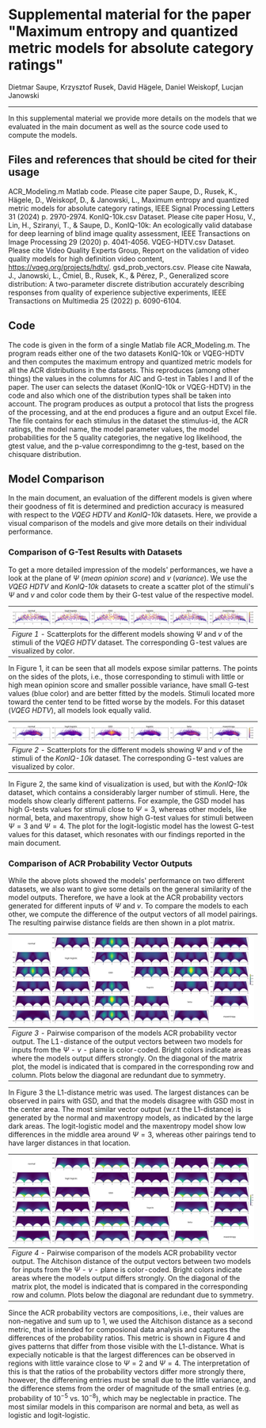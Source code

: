 # Supplemental material for the paper "Maximum entropy and quantized metric models for absolute category ratings"
Dietmar Saupe, Krzysztof Rusek, David Hägele, Daniel Weiskopf, Lucjan Janowski

---

In this supplemental material we provide more details on the models that we evaluated in the main document as well as the source code used to compute the models.

## Files and references that should be cited for their usage
ACR_Modeling.m Matlab code. Please cite paper Saupe, D., Rusek, K., Hägele, D., Weiskopf, D., & Janowski, L., Maximum entropy and quantized metric models for absolute category ratings, IEEE Signal Processing Letters 31 (2024) p. 2970-2974.
KonIQ-10k.csv Dataset. Please cite paper Hosu, V., Lin, H., Sziranyi, T., & Saupe, D., KonIQ-10k: An ecologically valid database for deep learning of blind image quality assessment, IEEE Transactions on Image Processing 29 (2020) p. 4041-4056.
VQEG-HDTV.csv Dataset. Please cite Video Quality Experts Group, Report on the validation of video quality models for high definition video content, https://vqeg.org/projects/hdtv/.
gsd_prob_vectors.csv. Please cite Nawała, J., Janowski, L., Ćmiel, B., Rusek, K., & Pérez, P., Generalized score distribution: A two-parameter discrete distribution accurately describing responses from quality of experience subjective experiments, IEEE Transactions on Multimedia 25 (2022) p. 6090-6104.

## Code
The code is given in the form of a single Matlab file ACR_Modeling.m. The program reads either one of the two datasets KonIQ-10k or VQEG-HDTV and then computes the maximum entropy and quantized metric models for all the ACR distributions in the datasets. This reproduces (among other things) the values in the columns for AIC and G-test in Tables I and II of the paper. The user can selects the dataset (KonIQ-10k or VQEG-HDTV) in the code and also which one of the distribution types shall be taken into account. The program produces as output a protocol that lists the progress of the processing, and at the end produces a figure and an output Excel file. The file contains for each stimulus in the dataset the stimulus-id, the ACR ratings, the model name, the model parameter values, the model probabilities for the 5 quality categories, the negative log likelihood, the gtest value, and the p-value correspondimng to the g-test, based on the chisquare distribution.

## Model Comparison
In the main document, an evaluation of the different models is given where their goodness of fit is determined and prediction accuracy is measured with respect to the *VQEG HDTV* and *KonIQ-10k* datasets.
Here, we provide a visual comparison of the models and give more details on their individual performance.

### Comparison of G-Test Results with Datasets
To get a more detailed impression of the models' performances, we have a look at the plane of $\Psi$ (*mean opinion score*) and $v$  (*variance*).
We use the *VQEG HDTV* and *KonIQ-10k* datasets to create a scatter plot of the stimuli's $\Psi$ and $v$ and color code them by their G-test value of the respective model.

| ![G-test results on VQEG dataset](figures/row_gtest-vqeg.svg) |
| --- |
| *Figure 1* - Scatterplots for the different models showing $\Psi$ and $v$ of the stimuli of the *VQEG HDTV* dataset. The corresponding G-test values are visualized by color. |

In Figure 1, it can be seen that all models expose similar patterns. 
The points on the sides of the plots, i.e., those corresponding to stimuli with little or high mean opinion score and smaller possible variance, have small G-test values (blue color) and are better fitted by the models.
Stimuli located more toward the center tend to be fitted worse by the models.
For this dataset (*VQEG HDTV*), all models look equally valid.

| ![G-test results on KONIQ dataset](figures/row_gtest-koniq.svg) |
| --- |
| *Figure 2* - Scatterplots for the different models showing $\Psi$ and $v$ of the stimuli of the *KonIQ-10k* dataset. The corresponding G-test values are visualized by color. |

In Figure 2, the same kind of visualization is used, but with the *KonIQ-10k* dataset, which contains a considerably larger number of stimuli.
Here, the models show clearly different patterns.
For example, the GSD model has high G-tests values for stimuli close to $\Psi=3$, whereas other models, like normal, beta, and maxentropy, show high G-test values for stimuli between $\Psi=3$ and $\Psi=4$.
The plot for the logit-logistic model has the lowest G-test values for this dataset, which resonates with our findings reported in the main document. 


### Comparison of ACR Probability Vector Outputs
While the above plots showed the models' performance on two different datasets, we also want to give some details on the general similarity of the model outputs.
Therefore, we have a look at the ACR probability vectors generated for different inputs of $\Psi$ and $v$.
To compare the models to each other, we compute the difference of the output vectors of all model pairings.
The resulting pairwise distance fields are then shown in a plot matrix. 

| ![L1-distances of ACR outputs](figures/matrix_l1dist.svg) |
| --- |
| *Figure 3* - Pairwise comparison of the models ACR probability vector output. The L1-distance of the output vectors between two models for inputs from the $\Psi$ - $v$ - plane is color-coded. Bright colors indicate areas where the models output differs strongly. On the diagonal of the matrix plot, the model is indicated that is compared in the corresponding row and column. Plots below the diagonal are redundant due to symmetry. | 

In Figure 3 the L1-distance metric was used.
The largest distances can be observed in pairs with GSD, and that the models disagree with GSD most in the center area.
The most similar vector output (w.r.t the L1-distance) is generated by the normal and maxentropy models, as indicated by the large dark areas.
The logit-logistic model and the maxentropy model show low differences in the middle area around $\Psi=3$, whereas other pairings tend to have larger distances in that location.

| ![Aitchison distances of ACR outputs](figures/matrix_aitchison.svg) |
| --- |
| *Figure 4* - Pairwise comparison of the models ACR probability vector output. The Aitchison distance of the output vectors between two models for inputs from the $\Psi$ - $v$ - plane is color-coded. Bright colors indicate areas where the models output differs strongly. On the diagonal of the matrix plot, the model is indicated that is compared in the corresponding row and column. Plots below the diagonal are redundant due to symmetry. |

Since the ACR probability vectors are compositions, i.e., their values are non-negative and sum up to $1$, we used the Aitchison distance as a second metric, that is intended for composional data analysis and captures the differences of the probability ratios.
This metric is shown in Figure 4 and gives patterns that differ from those visible with the L1-distance.
What is expecially noticable is that the largest differences can be observed in regions with little varaince close to $\Psi=2$ and $\Psi=4$.
The interpretation of this is that the ratios of the probability vectors differ more strongly there, however, the differening entries must be small due to the little variance, and the difference stems from the order of magnitude of the small entries (e.g. probability of $10^{-5}$ vs. $10^{-8}$), which may be neglectable in practice.
The most similar models in this comparison are normal and beta, as well as logistic and logit-logistic.



